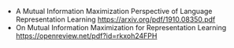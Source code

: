 + A Mutual Information Maximization Perspective of Language Representation Learning https://arxiv.org/pdf/1910.08350.pdf
+ On Mutual Information Maximization for Representation Learning https://openreview.net/pdf?id=rkxoh24FPH

